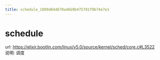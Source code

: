 ```yaml
---
title: schedule_1089d84d670a46b9b475781f9b74e7e1
---
```


# schedule

url: https://elixir.bootlin.com/linux/v5.0/source/kernel/sched/core.c#L3522
说明: 调度